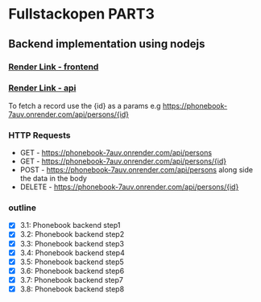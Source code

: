 # Fullstackopen PART3

## Backend implementation using nodejs

### [Render Link - frontend](https://phonebook-7auv.onrender.com/)

### [Render Link - api](https://phonebook-7auv.onrender.com/api/persons)

To fetch a record use the {id} as a params e.g <https://phonebook-7auv.onrender.com/api/persons/{id}>

### HTTP Requests
- GET - <https://phonebook-7auv.onrender.com/api/persons>
- GET - <https://phonebook-7auv.onrender.com/api/persons/{id}>
- POST - <https://phonebook-7auv.onrender.com/api/persons> along side the data in the body
- DELETE - <https://phonebook-7auv.onrender.com/api/persons/{id}>

### outline

- [x] 3.1: Phonebook backend step1
- [x] 3.2: Phonebook backend step2
- [x] 3.3: Phonebook backend step3
- [x] 3.4: Phonebook backend step4
- [x] 3.5: Phonebook backend step5
- [x] 3.6: Phonebook backend step6
- [x] 3.7: Phonebook backend step7
- [x] 3.8: Phonebook backend step8
